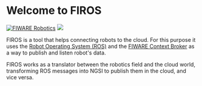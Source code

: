 # Welcome to FIROS

[![FIWARE Robotics](https://nexus.lab.fiware.org/repository/raw/public/badges/chapters/robotics.svg)](https://www.fiware.org/developers/catalogue/)
[![](https://img.shields.io/badge/tag-firos-orange.svg?logo=stackoverflow)](https://stackoverflow.com/questions/tagged/fiware+ros)

FIROS is a tool that helps connecting robots to the cloud. For this purpose it uses the
[Robot Operating System (ROS)](http://www.ros.org/) and the
[FIWARE Context Broker](https://github.com/telefonicaid/fiware-orion) as a way to publish and listen robot's data.

FIROS works as a translator between the robotics field and the cloud world, transforming ROS messages into NGSI to
publish them in the cloud, and vice versa.
